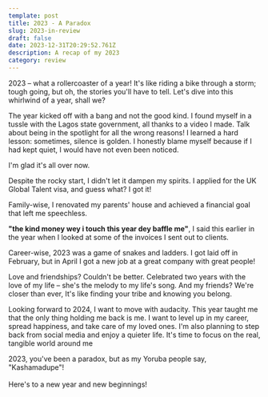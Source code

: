 ```yaml
---
template: post
title: 2023 - A Paradox
slug: 2023-in-review
draft: false
date: 2023-12-31T20:29:52.761Z
description: A recap of my 2023
category: review
---
```

2023 – what a rollercoaster of a year! It's like riding a bike through a storm; tough going, but oh, the stories you'll have to tell. Let's dive into this whirlwind of a year, shall we?

The year kicked off with a bang and not the good kind. I found myself in a tussle with the Lagos state government, all thanks to a video I made. Talk about being in the spotlight for all the wrong reasons! I learned a hard lesson: sometimes, silence is golden. I honestly blame myself because if I had kept quiet, I would have not even been noticed. 

I'm glad it's all over now.

Despite the rocky start, I didn't let it dampen my spirits. I applied for the UK Global Talent visa, and guess what? I got it!

Family-wise, I renovated my parents' house and achieved a financial goal that left me speechless.

**"﻿the kind money wey i touch this year dey baffle me"**, I said this earlier in the year when I looked at some of the invoices I sent out to clients. 

Career-wise, 2023 was a game of snakes and ladders. I got laid off in February, but in April I got a new job at a great company with great people!

Love and friendships? Couldn't be better. Celebrated two years with the love of my life – she's the melody to my life's song. And my friends? We're closer than ever, It's like finding your tribe and knowing you belong.

Looking forward to 2024, I want to move with audacity. This year taught me that the only thing holding me back is me. I want to level up in my career, spread happiness, and take care of my loved ones. I'm also planning to step back from social media and enjoy a quieter life. It's time to focus on the real, tangible world around me

2023, you've been a paradox, but as my Yoruba people say, "Kashamadupe"!\
\
Here's to a new year and new beginnings!